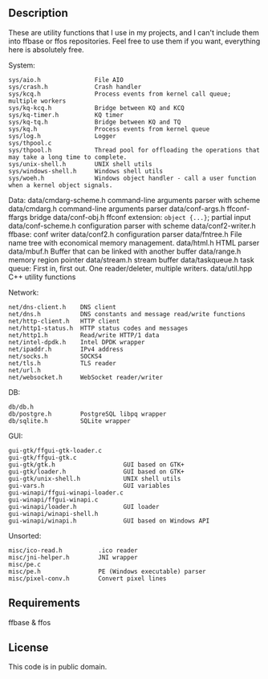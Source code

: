 ## Description

These are utility functions that I use in my projects, and I can't include them into ffbase or ffos repositories.
Feel free to use them if you want, everything here is absolutely free.

System:

	sys/aio.h               File AIO
	sys/crash.h             Crash handler
	sys/kcq.h               Process events from kernel call queue; multiple workers
	sys/kq-kcq.h            Bridge between KQ and KCQ
	sys/kq-timer.h          KQ timer
	sys/kq-tq.h             Bridge between KQ and TQ
	sys/kq.h                Process events from kernel queue
	sys/log.h               Logger
	sys/thpool.c
	sys/thpool.h            Thread pool for offloading the operations that may take a long time to complete.
	sys/unix-shell.h        UNIX shell utils
	sys/windows-shell.h     Windows shell utils
	sys/woeh.h              Windows object handler - call a user function when a kernel object signals.

Data:
	data/cmdarg-scheme.h    command-line arguments parser with scheme
	data/cmdarg.h           command-line arguments parser
	data/conf-args.h        ffconf-ffargs bridge
	data/conf-obj.h         ffconf extension: `object {...}`; partial input
	data/conf-scheme.h      configuration parser with scheme
	data/conf2-writer.h     ffbase: conf writer
	data/conf2.h            configuration parser
	data/fntree.h           File name tree with economical memory management.
	data/html.h             HTML parser
	data/mbuf.h             Buffer that can be linked with another buffer
	data/range.h            memory region pointer
	data/stream.h           stream buffer
	data/taskqueue.h        task queue: First in, first out.  One reader/deleter, multiple writers.
	data/util.hpp           C++ utility functions

Network:

	net/dns-client.h    DNS client
	net/dns.h           DNS constants and message read/write functions
	net/http-client.h   HTTP client
	net/http1-status.h  HTTP status codes and messages
	net/http1.h         Read/write HTTP/1 data
	net/intel-dpdk.h    Intel DPDK wrapper
	net/ipaddr.h        IPv4 address
	net/socks.h         SOCKS4
	net/tls.h           TLS reader
	net/url.h
	net/websocket.h     WebSocket reader/writer

DB:

	db/db.h
	db/postgre.h        PostgreSQL libpq wrapper
	db/sqlite.h         SQLite wrapper

GUI:

	gui-gtk/ffgui-gtk-loader.c
	gui-gtk/ffgui-gtk.c
	gui-gtk/gtk.h                   GUI based on GTK+
	gui-gtk/loader.h                GUI based on GTK+
	gui-gtk/unix-shell.h            UNIX shell utils
	gui-vars.h                      GUI variables
	gui-winapi/ffgui-winapi-loader.c
	gui-winapi/ffgui-winapi.c
	gui-winapi/loader.h             GUI loader
	gui-winapi/winapi-shell.h
	gui-winapi/winapi.h             GUI based on Windows API

Unsorted:

	misc/ico-read.h          .ico reader
	misc/jni-helper.h        JNI wrapper
	misc/pe.c
	misc/pe.h                PE (Windows executable) parser
	misc/pixel-conv.h        Convert pixel lines


## Requirements

ffbase & ffos


## License

This code is in public domain.
